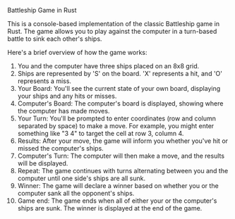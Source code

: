 Battleship Game in Rust

This is a console-based implementation of the classic Battleship game in Rust. The game allows you to play against the computer in a turn-based battle to sink each other's ships.


Here's a brief overview of how the game works:

1. You and the computer have three ships placed on an 8x8 grid. 
2. Ships are represented by 'S' on the board. 'X' represents a hit, and 'O' represents a miss. 
3. Your Board: You'll see the current state of your own board, displaying your ships and any hits or misses.
4. Computer's Board: The computer's board is displayed, showing where the computer has made moves.
5. Your Turn: You'll be prompted to enter coordinates (row and column separated by space) to make a move. For example, you might enter something like "3 4" to target the cell at row 3, column 4.
6. Results: After your move, the game will inform you whether you've hit or missed the computer's ships.
7. Computer's Turn: The computer will then make a move, and the results will be displayed.
8. Repeat: The game continues with turns alternating between you and the computer until one side's ships are all sunk.
9. Winner: The game will declare a winner based on whether you or the computer sank all the opponent's ships.
10. Game end: The game ends when all of either your or the computer's ships are sunk. The winner is displayed at the end of the game.



